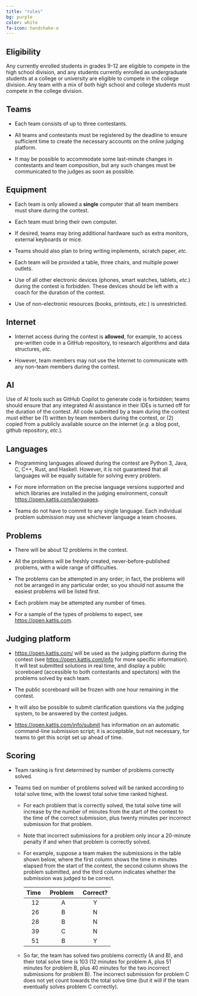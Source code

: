 ```yaml
---
title: "rules"
bg: purple
color: white
fa-icon: handshake-o
---
```


## Eligibility

Any currently enrolled students in grades 9-12 are eligible to compete in
the high school division, and any students currently enrolled as
undergraduate students at a college or university are eligible to
compete in the college division. Any team with a mix of both high school
and college students must compete in the college division.

## Teams

-   Each team consists of up to three contestants.

-   All teams and contestants must be registered by the deadline to
    ensure sufficient time to create the necessary accounts on the
    online judging platform.

-   It may be possible to accommodate some last-minute changes in
    contestants and team composition, but any such changes must be
    communicated to the judges as soon as possible.

## Equipment

-   Each team is only allowed a **single** computer that all team
    members must share during the contest.

-   Each team must bring their own computer.

-   If desired, teams may bring additional hardware such as extra
    monitors, external keyboards or mice.

-   Teams should also plan to bring writing implements, scratch paper,
    *etc.*

-   Each team will be provided a table, three chairs, and multiple power
    outlets.

-   Use of all other electronic devices (phones, smart watches, tablets,
    *etc.*) during the contest is forbidden. These devices should be
    left with a coach for the duration of the contest.

-   Use of non-electronic resources (books, printouts, *etc.*) is
    unrestricted.

## Internet

-   Internet access during the contest is **allowed**, for example, to
    access pre-written code in a GitHub repository, to research
    algorithms and data structures, *etc.*

-   However, team members may not use the Internet to communicate with
    any non-team members during the contest.

## AI

Use of AI tools such as GitHub Copilot to generate code is forbidden;
teams should ensure that any integrated AI assistance in their IDEs is
turned off for the duration of the contest. All code submitted by a team
during the contest must either be (1) written by team members during the
contest, or (2) copied from a publicly available source on the internet
(*e.g.* a blog post, github repository, *etc.*).

## Languages

-   Programming languages allowed during the contest are Python 3, Java,
    C, C++, Rust, and Haskell. However, it is not guaranteed that all
    languages will be equally suitable for solving every problem.

-   For more information on the precise language versions supported and
    which libraries are installed in the judging environment, consult
    <https://open.kattis.com/languages>.

-   Teams do not have to commit to any single language. Each individual
    problem submission may use whichever language a team chooses.

## Problems

-   There will be about 12 problems in the contest.

-   All the problems will be freshly created, never-before-published
    problems, with a wide range of difficulties.

-   The problems can be attempted in any order; in fact, the problems
    will not be arranged in any particular order, so you should not
    assume the easiest problems will be listed first.

-   Each problem may be attempted any number of times.

-   For a sample of the types of problems to expect, see
    <https://open.kattis.com>.

## Judging platform

-   <https://open.kattis.com/> will be used as the judging platform
    during the contest (see <https://open.kattis.com/info> for more
    specific information). It will test submitted solutions in real
    time, and display a public scoreboard (accessible to both
    contestants and spectators) with the problems solved by each team.

-   The public scoreboard will be frozen with one hour remaining in the
    contest.

-   It will also be possible to submit clarification questions via the
    judging system, to be answered by the contest judges.

-   <https://open.kattis.com/info/submit> has information on an
    automatic command-line submission script; it is acceptable, but not
    necessary, for teams to get this script set up ahead of time.

## Scoring

-   Team ranking is first determined by number of problems correctly
    solved.

-   Teams tied on number of problems solved will be ranked according to
    total solve time, with the lowest total solve time ranked highest.

    -   For each problem that is correctly solved, the total solve time
        will increase by the number of minutes from the start of the
        contest to the time of the correct submission, plus twenty
        minutes per incorrect submission for that problem.

    -   Note that incorrect submissions for a problem only incur a
        20-minute penalty if and when that problem is correctly solved.

    -   For example, suppose a team makes the submissions in the table
        shown below, where the first column shows the time in
        minutes elapsed from the start of the contest, the second column
        shows the problem submitted, and the third column indicates
        whether the submission was judged to be correct.

        | Time&nbsp;&nbsp; | Problem&nbsp;&nbsp; | Correct? |
        |:----------------:|:-------------------:|:--------:|
        | 12               | A                   | Y        |
        | 26               | B                   | N        |
        | 28               | B                   | N        |
        | 39               | C                   | N        |
        | 51               | B                   | Y        |

    -   So far, the team has solved two problems correctly (A and B),
        and their total solve time is 103 (12 minutes for problem A,
        plus 51 minutes for problem B, plus 40 minutes for the two
        incorrect submissions for problem B). The incorrect submission
        for problem C does not yet count towards the total solve time
        (but it will if the team eventually solves problem C correctly).

